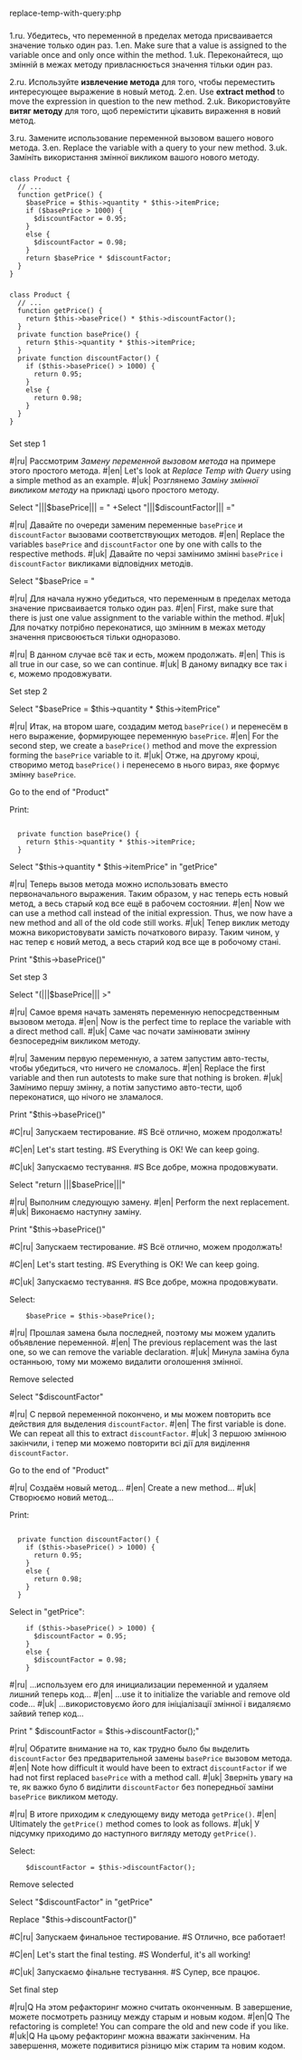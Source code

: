 replace-temp-with-query:php

###

1.ru. Убедитесь, что переменной в пределах метода присваивается значение только один раз.
1.en. Make sure that a value is assigned to the variable once and only once within the method.
1.uk. Переконайтеся, що змінній в межах методу привласнюється значення тільки один раз.

2.ru. Используйте <b>извлечение метода</b> для того, чтобы переместить интересующее выражение в новый метод.
2.en. Use <b>extract method</b> to move the expression in question to the new method.
2.uk. Використовуйте <b>витяг методу</b> для того, щоб перемістити цікавить вираження в новий метод.

3.ru. Замените использование переменной вызовом вашего нового метода.
3.en. Replace the variable with a query to your new method.
3.uk. Замініть використання змінної викликом вашого нового методу.



###

```
class Product {
  // ...
  function getPrice() {
    $basePrice = $this->quantity * $this->itemPrice;
    if ($basePrice > 1000) {
      $discountFactor = 0.95;
    }
    else {
      $discountFactor = 0.98;
    }
    return $basePrice * $discountFactor;
  }
}
```

###

```
class Product {
  // ...
  function getPrice() {
    return $this->basePrice() * $this->discountFactor();
  }
  private function basePrice() {
    return $this->quantity * $this->itemPrice;
  }
  private function discountFactor() {
    if ($this->basePrice() > 1000) {
      return 0.95;
    }
    else {
      return 0.98;
    }
  }
}
```

###

Set step 1

#|ru| Рассмотрим <i>Замену переменной вызовом метода</i> на примере этого простого метода.
#|en| Let's look at <i>Replace Temp with Query</i> using a simple method as an example.
#|uk| Розглянемо <i>Заміну змінної викликом методу</i> на прикладі цього простого методу.

Select "|||$basePrice||| = "
+Select "|||$discountFactor||| ="

#|ru| Давайте по очереди заменим переменные <code>basePrice</code> и <code>discountFactor</code> вызовами соответствующих методов.
#|en| Replace the variables <code>basePrice</code> and <code>discountFactor</code> one by one with calls to the respective methods.
#|uk| Давайте по черзі замінимо змінні <code>basePrice</code> і <code>discountFactor</code> викликами відповідних методів.

Select "$basePrice = "

#|ru| Для начала нужно убедиться, что переменным в пределах метода значение присваивается только один раз.
#|en| First, make sure that there is just one value assignment to the variable within the method.
#|uk| Для початку потрібно переконатися, що змінним в межах методу значення присвоюється тільки одноразово.

#|ru| В данном случае всё так и есть, можем продолжать.
#|en| This is all true in our case, so we can continue.
#|uk| В даному випадку все так і є, можемо продовжувати.

Set step 2

Select "$basePrice = $this->quantity * $this->itemPrice"

#|ru| Итак, на втором шаге, создадим метод <code>basePrice()</code> и перенесём в него выражение, формирующее переменную <code>basePrice</code>.
#|en| For the second step, we create a <code>basePrice()</code> method and move the expression forming the <code>basePrice</code> variable to it.
#|uk| Отже, на другому кроці, створимо метод <code>basePrice()</code> і перенесемо в нього вираз, яке формує змінну <code>basePrice</code>.

Go to the end of "Product"

Print:
```

  private function basePrice() {
    return $this->quantity * $this->itemPrice;
  }
```

Select "$this->quantity * $this->itemPrice" in "getPrice"

#|ru| Теперь вызов метода можно использовать вместо первоначального выражения. Таким образом, у нас теперь есть новый метод, а весь старый код все ещё в рабочем состоянии.
#|en| Now we can use a method call instead of the initial expression. Thus, we now have a new method and all of the old code still works.
#|uk| Тепер виклик методу можна використовувати замість початкового виразу. Таким чином, у нас тепер є новий метод, а весь старий код все ще в робочому стані.

Print "$this->basePrice()"

Set step 3

Select "(|||$basePrice||| >"

#|ru| Самое время начать заменять переменную непосредственным вызовом метода.
#|en| Now is the perfect time to replace the variable with a direct method call.
#|uk| Саме час почати замінювати змінну безпосереднім викликом методу.

#|ru| Заменим первую переменную, а затем запустим авто-тесты, чтобы убедиться, что ничего не сломалось.
#|en| Replace the first variable and then run autotests to make sure that nothing is broken.
#|uk| Замінимо першу змінну, а потім запустимо авто-тести, щоб переконатися, що нічого не зламалося.

Print "$this->basePrice()"

#C|ru| Запускаем тестирование.
#S Всё отлично, можем продолжать!

#C|en| Let's start testing.
#S Everything is OK! We can keep going.

#C|uk| Запускаємо тестування.
#S Все добре, можна продовжувати.

Select "return |||$basePrice|||"

#|ru| Выполним следующую замену.
#|en| Perform the next replacement.
#|uk| Виконаємо наступну заміну.

Print "$this->basePrice()"

#C|ru| Запускаем тестирование.
#S Всё отлично, можем продолжать!

#C|en| Let's start testing.
#S Everything is OK! We can keep going.

#C|uk| Запускаємо тестування.
#S Все добре, можна продовжувати.

Select:
```
    $basePrice = $this->basePrice();

```

#|ru| Прошлая замена была последней, поэтому мы можем удалить объявление переменной.
#|en| The previous replacement was the last one, so we can remove the variable declaration.
#|uk| Минула заміна була останньою, тому ми можемо видалити оголошення змінної.

Remove selected

Select "$discountFactor"

#|ru| С первой переменной покончено, и мы можем повторить все действия для выделения <code>discountFactor</code>.
#|en| The first variable is done. We can repeat all this to extract <code>discountFactor</code>.
#|uk| З першою змінною закінчили, і тепер ми можемо повторити всі дії для виділення <code>discountFactor</code>.

Go to the end of "Product"

#|ru| Создаём новый метод…
#|en| Create a new method…
#|uk| Створюємо новий метод…

Print:
```

  private function discountFactor() {
    if ($this->basePrice() > 1000) {
      return 0.95;
    }
    else {
      return 0.98;
    }
  }
```

Select in "getPrice":
```
    if ($this->basePrice() > 1000) {
      $discountFactor = 0.95;
    }
    else {
      $discountFactor = 0.98;
    }
```

#|ru| …используем его для инициализации переменной и удаляем лишний теперь код…
#|en| …use it to initialize the variable and remove old code…
#|uk| …використовуємо його для ініціалізації змінної і видаляємо зайвий тепер код…

Print "    $discountFactor = $this->discountFactor();"

#|ru| Обратите внимание на то, как трудно было бы выделить <code>discountFactor</code> без предварительной замены <code>basePrice</code> вызовом метода.
#|en| Note how difficult it would have been to extract <code>discountFactor</code> if we had not first replaced <code>basePrice</code> with a method call.
#|uk| Зверніть увагу на те, як важко було б виділити <code>discountFactor</code> без попередньої заміни <code>basePrice</code> викликом методу.

#|ru| В итоге приходим к следующему виду метода <code>getPrice()</code>.
#|en| Ultimately the <code>getPrice()</code> method comes to look as follows.
#|uk| У підсумку приходимо до наступного вигляду методу <code>getPrice()</code>.

Select:
```
    $discountFactor = $this->discountFactor();

```

Remove selected

Select "$discountFactor" in "getPrice"

Replace "$this->discountFactor()"

#C|ru| Запускаем финальное тестирование.
#S Отлично, все работает!

#C|en| Let's start the final testing.
#S Wonderful, it's all working!

#C|uk| Запускаємо фінальне тестування.
#S Супер, все працює.

Set final step

#|ru|Q На этом рефакторинг можно считать оконченным. В завершение, можете посмотреть разницу между старым и новым кодом.
#|en|Q The refactoring is complete! You can compare the old and new code if you like.
#|uk|Q На цьому рефакторинг можна вважати закінченим. На завершення, можете подивитися різницю між старим та новим кодом.